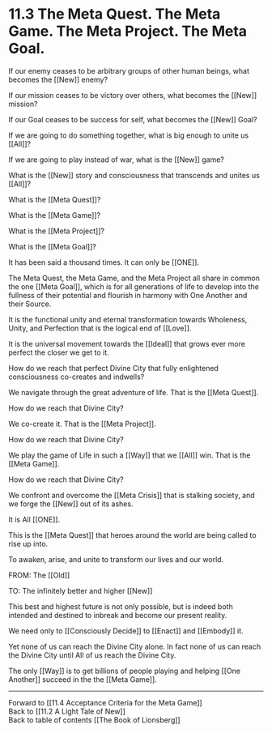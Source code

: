 # 11.3 The Meta Quest. The Meta Game. The Meta Project. The Meta Goal.

If our enemy ceases to be arbitrary groups of other human beings, what becomes the [[New]] enemy?  

If our mission ceases to be victory over others, what becomes the [[New]] mission? 

If our Goal ceases to be success for self, what becomes the [[New]] Goal? 

If we are going to do something together, what is big enough to unite us [[All]]? 

If we are going to play instead of war, what is the [[New]] game? 

What is the [[New]] story and consciousness that transcends and unites us [[All]]?

What is the [[Meta Quest]]?

What is the [[Meta Game]]?

What is the [[Meta Project]]?

What is the [[Meta Goal]]?

It has been said a thousand times. It can only be [[ONE]]. 

The Meta Quest, the Meta Game, and the Meta Project all share in common the one [[Meta Goal]], which is for all generations of life to develop into the fullness of their potential and flourish in harmony with One Another and their Source. 

It is the functional unity and eternal transformation towards Wholeness, Unity, and Perfection that is the logical end of [[Love]].

It is the universal movement towards the [[Ideal]] that grows ever more perfect the closer we get to it. 

How do we reach that perfect Divine City that fully enlightened consciousness co-creates and indwells?

We navigate through the great adventure of life. That is the [[Meta Quest]].

How do we reach that Divine City?

We co-create it. That is the [[Meta Project]].

How do we reach that Divine City?

We play the game of Life in such a [[Way]] that we [[All]] win. That is the [[Meta Game]].

How do we reach that Divine City?

We confront and overcome the [[Meta Crisis]] that is stalking society, and we forge the [[New]] out of its ashes.

It is All [[ONE]].

This is the [[Meta Quest]] that heroes around the world are being called to rise up into.

To awaken, arise, and unite to transform our lives and our world. 

FROM: The [[Old]]  

TO: The infinitely better and higher [[New]] 

This best and highest future is not only possible, but is indeed both intended and destined to inbreak and become our present reality. 

We need only to [[Consciously Decide]] to [[Enact]] and [[Embody]] it. 

Yet none of us can reach the Divine City alone. In fact none of us can reach the Divine City until All of us reach the Divine City. 

The only [[Way]] is to get billions of people playing and helping [[One Another]] succeed in the the [[Meta Game]].

___

Forward to [[11.4 Acceptance Criteria for the Meta Game]]  
Back to [[11.2 A Light Tale of New]]  
Back to table of contents [[The Book of Lionsberg]]  


